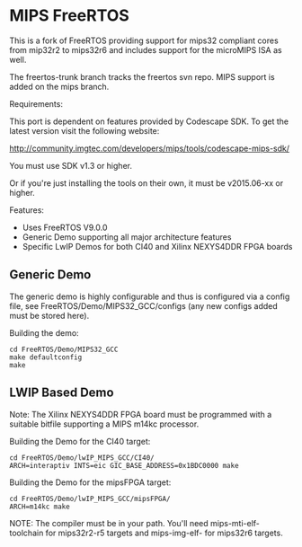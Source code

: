 # MIPS FreeRTOS

This is a fork of FreeRTOS providing support for mips32 compliant cores from
mip32r2 to mips32r6 and includes support for the microMIPS ISA as well.

The freertos-trunk branch tracks the freertos svn repo. MIPS support is added on
the mips branch.

Requirements:

This port is dependent on features provided by Codescape SDK.
To get the latest version visit the following website:

http://community.imgtec.com/developers/mips/tools/codescape-mips-sdk/

You must use SDK v1.3 or higher.

Or if you're just installing the tools on their own, it must be v2015.06-xx
or higher.

Features:
* Uses FreeRTOS V9.0.0
* Generic Demo supporting all major architecture features
* Specific LwIP Demos for both CI40 and Xilinx NEXYS4DDR FPGA boards


## Generic Demo

The generic demo is highly configurable and thus is configured via a config
file, see FreeRTOS/Demo/MIPS32_GCC/configs (any new configs added must be stored
here).

Building the demo:

```
cd FreeRTOS/Demo/MIPS32_GCC
make defaultconfig
make
```

## LWIP Based Demo

Note: The Xilinx NEXYS4DDR FPGA board must be programmed with a suitable bitfile
supporting a MIPS m14kc processor.

Building the Demo for the CI40 target:
```
cd FreeRTOS/Demo/lwIP_MIPS_GCC/CI40/
ARCH=interaptiv INTS=eic GIC_BASE_ADDRESS=0x1BDC0000 make
```

Building the Demo for the mipsFPGA target:
```
cd FreeRTOS/Demo/lwIP_MIPS_GCC/mipsFPGA/
ARCH=m14kc make
```

NOTE: The compiler must be in your path. You'll need mips-mti-elf- toolchain
for mips32r2-r5 targets and mips-img-elf- for mips32r6 targets.
